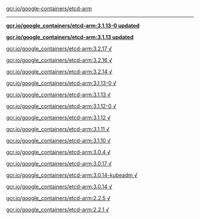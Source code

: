 [gcr.io/google-containers/etcd-arm](https://hub.docker.com/r/sqeven/etcd-arm/tags/) 

----
**[gcr.io/google_containers/etcd-arm:3.1.13-0 updated](https://hub.docker.com/r/sqeven/etcd-arm/tags/)**

**[gcr.io/google_containers/etcd-arm:3.1.13 updated](https://hub.docker.com/r/sqeven/etcd-arm/tags/)**

[gcr.io/google_containers/etcd-arm:3.2.17 √](https://hub.docker.com/r/sqeven/etcd-arm/tags/)

[gcr.io/google_containers/etcd-arm:3.2.16 √](https://hub.docker.com/r/sqeven/etcd-arm/tags/)

[gcr.io/google_containers/etcd-arm:3.2.14 √](https://hub.docker.com/r/sqeven/etcd-arm/tags/)

[gcr.io/google_containers/etcd-arm:3.1.13-0 √](https://hub.docker.com/r/sqeven/etcd-arm/tags/)

[gcr.io/google_containers/etcd-arm:3.1.13 √](https://hub.docker.com/r/sqeven/etcd-arm/tags/)

[gcr.io/google_containers/etcd-arm:3.1.12-0 √](https://hub.docker.com/r/sqeven/etcd-arm/tags/)

[gcr.io/google_containers/etcd-arm:3.1.12 √](https://hub.docker.com/r/sqeven/etcd-arm/tags/)

[gcr.io/google_containers/etcd-arm:3.1.11 √](https://hub.docker.com/r/sqeven/etcd-arm/tags/)

[gcr.io/google_containers/etcd-arm:3.1.10 √](https://hub.docker.com/r/sqeven/etcd-arm/tags/)

[gcr.io/google_containers/etcd-arm:3.0.4 √](https://hub.docker.com/r/sqeven/etcd-arm/tags/)

[gcr.io/google_containers/etcd-arm:3.0.17 √](https://hub.docker.com/r/sqeven/etcd-arm/tags/)

[gcr.io/google_containers/etcd-arm:3.0.14-kubeadm √](https://hub.docker.com/r/sqeven/etcd-arm/tags/)

[gcr.io/google_containers/etcd-arm:3.0.14 √](https://hub.docker.com/r/sqeven/etcd-arm/tags/)

[gcr.io/google_containers/etcd-arm:2.2.5 √](https://hub.docker.com/r/sqeven/etcd-arm/tags/)

[gcr.io/google_containers/etcd-arm:2.2.1 √](https://hub.docker.com/r/sqeven/etcd-arm/tags/)

